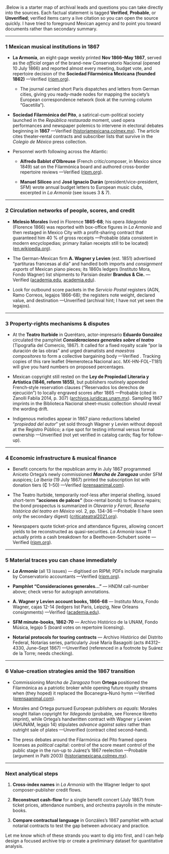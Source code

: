 .Below is a starter map of archival leads and questions you can take directly into the sources. Each factual statement is tagged **Verified**, **Probable**, or **Unverified**; verified items carry a live citation so you can open the source quickly. I have tried to foreground Mexican agency and to point you toward documents rather than secondary summary.

---

### 1 Mexican musical institutions in 1867

- **La Armonía**, an eight-page weekly printed **Nov 1866–May 1867**, served as the *official* organ of the brand-new Conservatorio Nacional (opened 10 July 1866) and reported almost every meeting, budget vote, and repertoire decision of the **Sociedad Filarmónica Mexicana (founded 1862)** —Verified ([ripm.org](http://ripm.org)).

  - The journal carried short Paris dispatches and letters from German cities, giving you ready-made nodes for mapping the society’s European correspondence network (look at the running column “Gacetilla”).

- **Sociedad Filarmónica del Pito**, a satirical-cum-political society launched in the *República restaurada* moment, used opera performances and newspaper polemics to intervene in electoral debates beginning in **1867** —Verified ([historiamexicana.colmex.mx](http://historiamexicana.colmex.mx)). The article cites theater‐rental contracts and subscriber lists that survive in the *Colegio de México* press collection.

- Personnel worth following across the Atlantic:

  - **Alfredo Bablot d’Olbreuse** (French critic/composer, in Mexico since 1849) sat on the Filarmónica board and authored cross-border repertoire reviews —Verified ([ripm.org](http://ripm.org)).

  - **Manuel Siliceo** and **José Ignacio Durán** (president/vice-president, SFM) wrote annual budget letters to European music clubs, excerpted in *La Armonía* (see issues 3 & 7).

---

### 2 Circulation networks of people, scores, and credit

- **Melesio Morales** lived in Florence **1865-68**; his opera *Ildegonda* (Florence 1866) was reported with box-office figures in *La Armonía* and then restaged in Mexico City with a profit-sharing contract that guaranteed him 40 % of gross receipts —Probable (data consistent in modern encyclopedias; primary Italian receipts still to be located) ([en.wikipedia.org](http://en.wikipedia.org)).

- The German-Mexican firm **A. Wagner y Levien** (est. 1851) advertised “partituras francesas al día” and handled both imports and *consignment exports* of Mexican piano pieces; its 1860s ledgers (Instituto Mora, Fondo Wagner) list shipments to Parisian dealer **Brandus & Cie.** —Verified ([academia.edu](http://academia.edu), [academia.edu](http://academia.edu)).

- Look for outbound score packets in the *Servicio Postal* registers (AGN, Ramo Correos, legajos 1866-68); the registers note weight, declared value, and destination —Unverified (archival hint; I have not yet seen the legajos).

---

### 3 Property-rights mechanisms & disputes

- At the **Teatro Iturbide** in Querétaro, actor-impresario **Eduardo González** circulated the pamphlet ***Consideraciones generales sobre el teatro*** (Tipografía del Comercio, 1867). It called for a fixed royalty scale “por la duración de las obras” and urged dramatists and *maestros compositores* to form a collective bargaining body —Verified . Tracking copies of this rare leaflet (Hemeroteca Nacional acc. MX-HN-FOL–T181) will give you hard numbers on proposed percentages.

- Mexican copyright still rested on the **Ley de Propiedad Literaria y Artística (1846, reform 1855)**, but publishers routinely appended French‐style reservation clauses (“Reservados los derechos de ejecución”) to locally engraved scores after 1865 —Probable (cited in Zanolli Fabila 2014, p. 307) ([archivos.juridicas.unam.mx](http://archivos.juridicas.unam.mx)). Sampling 1867 imprints in the Biblioteca Nacional sheet-music collection should reveal the wording drift.

- Indigenous melodies appear in 1867 piano reductions labeled “*propiedad del autor*” yet sold through Wagner y Levien without deposit at the Registro Público; a ripe spot for testing informal versus formal ownership —Unverified (not yet verified in catalog cards; flag for follow-up).

---

### 4 Economic infrastructure & musical finance

- Benefit concerts for the republican army in July 1867 programmed Aniceto Ortega’s newly commissioned ***Marcha de Zaragoza*** under SFM auspices; *La Iberia* (19 July 1867) printed the subscription list with donation tiers (₵ 1–50) —Verified ([prensaanimal.com](http://prensaanimal.com)).

- The Teatro Iturbide, temporarily roof-less after imperial shelling, issued short-term **“acciones de palcos”** (box-rental bonds) to finance repairs; the bond prospectus is summarized in *Olavarría y Ferrari, Reseña histórica del teatro en México* vol. 2, pp. 134-36 —Probable (I have seen only the secondary digest) ([criticateatral2021.org](http://criticateatral2021.org)).

- Newspapers quote ticket-price and attendance figures, allowing concert yields to be reconstructed as quasi-securities. *La Armonía* issue 11 actually prints a cash breakdown for a Beethoven-Schubert soirée —Verified ([ripm.org](http://ripm.org)).

---

### 5 Material traces you can chase immediately

- ***La Armonía*** (all 13 issues) — digitised on RIPM; PDFs include marginalia by Conservatorio accountants —Verified ([ripm.org](http://ripm.org)).

- **Pamphlet “Consideraciones generales…”** — HNDM call-number above; check verso for autograph annotations.

- **A. Wagner y Levien account books, 1866-68** — Instituto Mora, Fondo Wagner, cajas 12-14 (ledgers list Paris, Leipzig, New Orleans consignments) —Verified ([academia.edu](http://academia.edu)).

- **SFM minute-books, 1862-70** — Archivo Histórico de la UNAM, Fondo Música, legajo 5 (board votes on repertoire licensing).

- **Notarial protocols for touring contracts** — Archivo Histórico del Distrito Federal, Notarías series, particularly José María Basagoiti (acts #4312–4330, June–Sept 1867) —Unverified (referenced in a footnote by Suárez de la Torre; needs checking).

---

### 6 Value-creation strategies amid the 1867 transition

- Commissioning *Marcha de Zaragoza* from **Ortega** positioned the Filarmónica as a patriotic broker while opening future royalty streams when (they hoped) it replaced the Bocanegra–Nunó hymn —Verified ([prensaanimal.com](http://prensaanimal.com)).

- Morales and Ortega pursued European publishers *as equals*: Morales sought Italian copyright for *Ildegonda* (probable, see Florence libretto imprint), while Ortega’s handwritten contract with Wagner y Levien (AHUNAM, legajo 14) stipulates *advance against sales* rather than outright sale of plates —Unverified (contract cited second-hand).

- The press debates around the Filarmónica del Pito framed opera licenses as *political* capital: control of the score meant control of the public stage in the run-up to Juárez’s 1867 reelection —Probable (argument in Palti 2003) ([historiamexicana.colmex.mx](http://historiamexicana.colmex.mx)).

---

### Next analytical steps

1. **Cross-index names** in *La Armonía* with the Wagner ledger to spot composer-publisher credit flows.

2. **Reconstruct cash-flow** for a single benefit concert (July 1867) from ticket prices, attendance numbers, and orchestra payrolls in the minute-books.

3. **Compare contractual language** in Gonzáles’s 1867 pamphlet with actual notarial contracts to test the gap between advocacy and practice.

Let me know which of these strands you want to dig into first, and I can help design a focused archive trip or create a preliminary dataset for quantitative analysis.